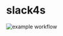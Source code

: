 # slack4s

![example workflow](https://github.com/laserdisc-io/slack4s/actions/workflows/ci.yaml/badge.svg)

